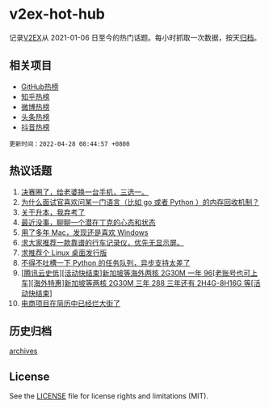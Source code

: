 # v2ex-hot-hub

 记录[V2EX](https://www.v2ex.com/)从 2021-01-06 日至今的热门话题。每小时抓取一次数据，按天[归档](archives)。
 
 ## 相关项目

- [GitHub热榜](https://github.com/snaildev/github-hot-hub)
- [知乎热榜](https://github.com/snaildev/zhihu-hot-hub)
- [微博热榜](https://github.com/snaildev/weibo-hot-hub)
- [头条热榜](https://github.com/snaildev/toutiao-hot-hub)
- [抖音热榜](https://github.com/snaildev/douyin-hot-hub)


 `更新时间：2022-04-28 08:44:57 +0800`

## 热议话题

1. [决赛圈了，给老婆换一台手机，三选一。](https://www.v2ex.com/t/849511)
1. [为什么面试官喜欢问某一门语言（比如 go 或者 Python ）的内存回收机制？](https://www.v2ex.com/t/849548)
1. [关于升本，我弃考了](https://www.v2ex.com/t/849618)
1. [最近没事，聊聊一个潜在丁克的心态和状态](https://www.v2ex.com/t/849547)
1. [用了多年 Mac，发现还是喜欢 Windows](https://www.v2ex.com/t/849578)
1. [求大家推荐一款靠谱的行车记录仪，优先无显示屏。](https://www.v2ex.com/t/849501)
1. [求推荐个 Linux 桌面发行版](https://www.v2ex.com/t/849519)
1. [不得不吐槽一下 Python 的任务队列，异步支持太差了](https://www.v2ex.com/t/849494)
1. [[腾讯云史低][活动快结束]新加坡等海外两核 2G30M 一年 96[老账号也可上车][海外特惠]新加坡等两核 2G30M 三年 288 三年还有 2H4G-8H16G 等[活动快结束]](https://www.v2ex.com/t/849492)
1. [电商项目在简历中已经烂大街了](https://www.v2ex.com/t/849590)

## 历史归档

[archives](archives)

## License

See the [LICENSE](LICENSE) file for license rights and limitations (MIT).
